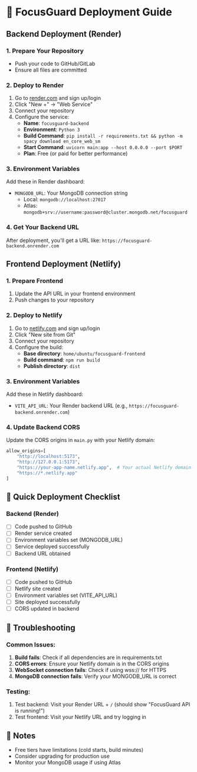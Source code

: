 # 🚀 FocusGuard Deployment Guide

## Backend Deployment (Render)

### 1. Prepare Your Repository
- Push your code to GitHub/GitLab
- Ensure all files are committed

### 2. Deploy to Render
1. Go to [render.com](https://render.com) and sign up/login
2. Click "New +" → "Web Service"
3. Connect your repository
4. Configure the service:
   - **Name**: `focusguard-backend`
   - **Environment**: `Python 3`
   - **Build Command**: `pip install -r requirements.txt && python -m spacy download en_core_web_sm`
   - **Start Command**: `uvicorn main:app --host 0.0.0.0 --port $PORT`
   - **Plan**: Free (or paid for better performance)

### 3. Environment Variables
Add these in Render dashboard:
- `MONGODB_URL`: Your MongoDB connection string
  - Local: `mongodb://localhost:27017`
  - Atlas: `mongodb+srv://username:password@cluster.mongodb.net/focusguard`

### 4. Get Your Backend URL
After deployment, you'll get a URL like: `https://focusguard-backend.onrender.com`

## Frontend Deployment (Netlify)

### 1. Prepare Frontend
1. Update the API URL in your frontend environment
2. Push changes to your repository

### 2. Deploy to Netlify
1. Go to [netlify.com](https://netlify.com) and sign up/login
2. Click "New site from Git"
3. Connect your repository
4. Configure the build:
   - **Base directory**: `home/ubuntu/focusguard-frontend`
   - **Build command**: `npm run build`
   - **Publish directory**: `dist`

### 3. Environment Variables
Add these in Netlify dashboard:
- `VITE_API_URL`: Your Render backend URL (e.g., `https://focusguard-backend.onrender.com`)

### 4. Update Backend CORS
Update the CORS origins in `main.py` with your Netlify domain:
```python
allow_origins=[
    "http://localhost:5173", 
    "http://127.0.0.1:5173",
    "https://your-app-name.netlify.app",  # Your actual Netlify domain
    "https://*.netlify.app"
]
```

## 🎯 Quick Deployment Checklist

### Backend (Render)
- [ ] Code pushed to GitHub
- [ ] Render service created
- [ ] Environment variables set (MONGODB_URL)
- [ ] Service deployed successfully
- [ ] Backend URL obtained

### Frontend (Netlify)
- [ ] Code pushed to GitHub
- [ ] Netlify site created
- [ ] Environment variables set (VITE_API_URL)
- [ ] Site deployed successfully
- [ ] CORS updated in backend

## 🔧 Troubleshooting

### Common Issues:
1. **Build fails**: Check if all dependencies are in requirements.txt
2. **CORS errors**: Ensure your Netlify domain is in the CORS origins
3. **WebSocket connection fails**: Check if using wss:// for HTTPS
4. **MongoDB connection fails**: Verify your MONGODB_URL is correct

### Testing:
1. Test backend: Visit your Render URL + `/` (should show "FocusGuard API is running!")
2. Test frontend: Visit your Netlify URL and try logging in

## 📝 Notes
- Free tiers have limitations (cold starts, build minutes)
- Consider upgrading for production use
- Monitor your MongoDB usage if using Atlas 